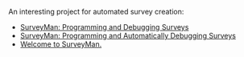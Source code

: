 

An interesting project for automated survey creation:

* [SurveyMan: Programming and Debugging Surveys](http://blog.emmatosch.com/projects.html)
* [SurveyMan: Programming and Automatically Debugging Surveys](https://arxiv.org/abs/1406.5572)
* [Welcome to SurveyMan.](http://surveyman.emmatosch.com/)
